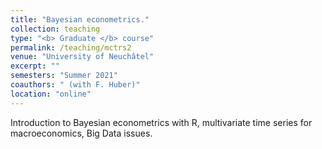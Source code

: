 ```yaml
---
title: "Bayesian econometrics."
collection: teaching
type: "<b> Graduate </b> course"
permalink: /teaching/mctrs2
venue: "University of Neuchâtel"
excerpt: ""
semesters: "Summer 2021"
coauthors: " (with F. Huber)"
location: "online"
---
```


Introduction to Bayesian econometrics with R, multivariate time series for macroeconomics, Big Data issues. 
